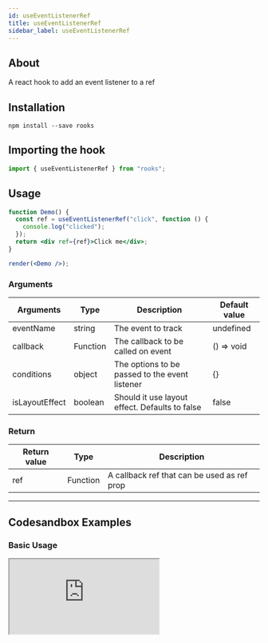 ```yaml
---
id: useEventListenerRef
title: useEventListenerRef
sidebar_label: useEventListenerRef
---
```


## About

A react hook to add an event listener to a ref

[//]: # "Main"

## Installation

    npm install --save rooks

## Importing the hook

```javascript
import { useEventListenerRef } from "rooks";
```

## Usage

```jsx
function Demo() {
  const ref = useEventListenerRef("click", function () {
    console.log("clicked");
  });
  return <div ref={ref}>Click me</div>;
}

render(<Demo />);
```

### Arguments

| Arguments      | Type     | Description                                    | Default value |
| -------------- | -------- | ---------------------------------------------- | ------------- |
| eventName      | string   | The event to track                             | undefined     |
| callback       | Function | The callback to be called on event             | () => void    |
| conditions     | object   | The options to be passed to the event listener | {}            |
| isLayoutEffect | boolean  | Should it use layout effect. Defaults to false | false         |

### Return

| Return value | Type     | Description                                 |
| ------------ | -------- | ------------------------------------------- |
| ref          | Function | A callback ref that can be used as ref prop |

---

## Codesandbox Examples

### Basic Usage

<iframe
  src="https://codesandbox.io/embed/red-sunset-1ph98?expanddevtools=1&fontsize=14&hidenavigation=1&module=%2Fsrc%2FApp.js&theme=dark"
  style={{
    width: "100%",
    height: 500,
    border: 0,
    borderRadius: 4,
    overflow: "hidden"
  }}
  title="red-sunset-1ph98"
  allow="accelerometer; ambient-light-sensor; camera; encrypted-media; geolocation; gyroscope; hid; microphone; midi; payment; usb; vr; xr-spatial-tracking"
  sandbox="allow-forms allow-modals allow-popups allow-presentation allow-same-origin allow-scripts"
/>

## Join Bhargav's discord server

You can click on the floating discord icon at the bottom right of the screen and talk to us in our server.
